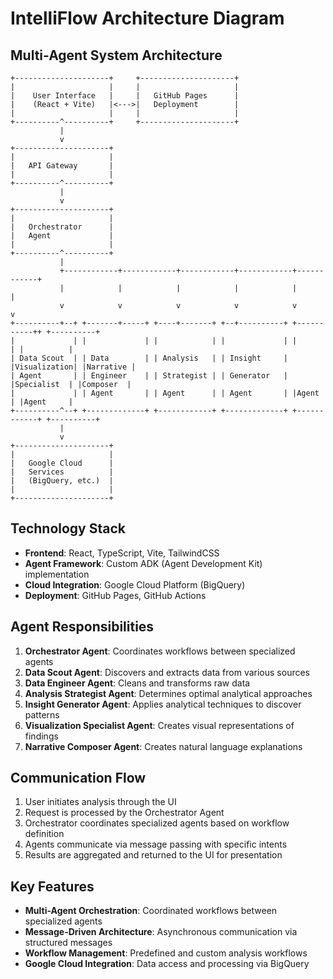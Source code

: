 # IntelliFlow Architecture Diagram

## Multi-Agent System Architecture

```
+---------------------+     +---------------------+
|                     |     |                     |
|    User Interface   |     |   GitHub Pages      |
|    (React + Vite)   |<--->|   Deployment        |
|                     |     |                     |
+----------^----------+     +---------------------+
           |
           v
+---------------------+
|                     |
|   API Gateway       |
|                     |
+----------^----------+
           |
           v
+---------------------+
|                     |
|   Orchestrator      |
|   Agent             |
|                     |
+----------^----------+
           |
           +------------+------------+------------+------------+------------+
           |            |            |            |            |            |
           v            v            v            v            v            v
+----------+--+ +-------+-----+ +----+-------+ +--+----------+ +-----------++ +----------+
|             | |             | |            | |             | |            | |          |
| Data Scout  | | Data        | | Analysis   | | Insight     | |Visualization| |Narrative |
| Agent       | | Engineer    | | Strategist | | Generator   | |Specialist  | |Composer  |
|             | | Agent       | | Agent      | | Agent       | |Agent       | |Agent     |
+----------^--+ +-------------+ +------------+ +-------------+ +------------+ +----------+
           |
           v
+---------------------+
|                     |
|   Google Cloud      |
|   Services          |
|   (BigQuery, etc.)  |
|                     |
+---------------------+
```

## Technology Stack

- **Frontend**: React, TypeScript, Vite, TailwindCSS
- **Agent Framework**: Custom ADK (Agent Development Kit) implementation
- **Cloud Integration**: Google Cloud Platform (BigQuery)
- **Deployment**: GitHub Pages, GitHub Actions

## Agent Responsibilities

1. **Orchestrator Agent**: Coordinates workflows between specialized agents
2. **Data Scout Agent**: Discovers and extracts data from various sources
3. **Data Engineer Agent**: Cleans and transforms raw data
4. **Analysis Strategist Agent**: Determines optimal analytical approaches
5. **Insight Generator Agent**: Applies analytical techniques to discover patterns
6. **Visualization Specialist Agent**: Creates visual representations of findings
7. **Narrative Composer Agent**: Creates natural language explanations

## Communication Flow

1. User initiates analysis through the UI
2. Request is processed by the Orchestrator Agent
3. Orchestrator coordinates specialized agents based on workflow definition
4. Agents communicate via message passing with specific intents
5. Results are aggregated and returned to the UI for presentation

## Key Features

- **Multi-Agent Orchestration**: Coordinated workflows between specialized agents
- **Message-Driven Architecture**: Asynchronous communication via structured messages
- **Workflow Management**: Predefined and custom analysis workflows
- **Google Cloud Integration**: Data access and processing via BigQuery
